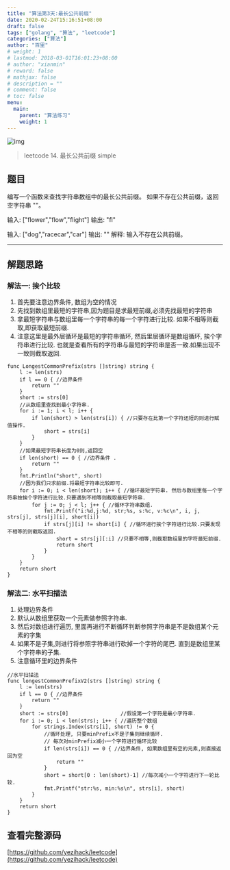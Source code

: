 ```yaml
---
title: "算法第3天:最长公共前缀"
date: 2020-02-24T15:16:51+08:00
draft: false
tags: ["golang", "算法", "leetcode"]
categories: ["算法"]
author: "百里"
# weight: 1
# lastmod: 2018-03-01T16:01:23+08:00
# author: "xianmin"
# reward: false
# mathjax: false
# description = ""
# comment: false
# toc: false
menu:
  main:
    parent: "算法练习"
    weight: 1
---
```


![img](/images/627969393203740883.webp)

> leetcode 14. 最长公共前缀 simple

## 题目

编写一个函数来查找字符串数组中的最长公共前缀。
如果不存在公共前缀，返回空字符串 ""。

输入: ["flower","flow","flight"]
输出: "fl"

输入: ["dog","racecar","car"]
输出: ""
解释: 输入不存在公共前缀。

---

## 解题思路
### 解法一: 挨个比较

1. 首先要注意边界条件, 数组为空的情况
1. 先找到数组里最短的字符串,因为题目是求最短前缀,必须先找最短的字符串
1. 拿最短字符串与数组里每一个字符串的每一个字符进行比较. 如果不相等则截取,即获取最短前缀.
1. 注意这里是最外层循环是最短的字符串循环, 然后里层循环是数组循环, 挨个字符串进行比较. 也就是查看所有的字符串与最短的字符串是否一致.如果出现不一致则截取返回.

```
func LongestCommonPrefix(strs []string) string {
	l := len(strs)
	if l == 0 { //边界条件
		return ""
	}
	short := strs[0]
	//从数组里查找到最小字符串.
	for i := 1; i < l; i++ {
		if len(short) > len(strs[i]) { //只要存在比第一个字符还短的则进行赋值操作.
			short = strs[i]
		}
	}
	//如果最短字符串长度为0则,返回空
	if len(short) == 0 { //边界条件 .
		return ""
	}
	fmt.Println("short", short)
	//因为我们只求前缀.将最短字符串比较即可.
	for i := 0; i < len(short); i++ { //循环最短字符串. 然后与数组里每一个字符串按挨个字符进行比较.只要遇到不相等则截取最短字符串.
		for j := 0; j < l; j++ { //循环字符串数组.
			fmt.Printf("i:%d,j:%d, str;%s, s:%c, v:%c\n", i, j, strs[j], strs[j][i], short[i])
			if strs[j][i] != short[i] { //循环进行挨个字符进行比较.只要发现不相等的则截取返回.
				short = strs[j][:i] //只要不相等,则截取数组里的字符最短前缀.
				return short
			}
		}
	}
	return short
}
```

### 解法二: 水平扫描法
1. 处理边界条件
1. 默认从数组里获取一个元素做参照字符串.
1. 然后对数组进行遍历, 里面再进行不断循环判断参照字符串是不是数组某个元素的字集
1. 如果不是子集,则进行将参照字符串进行砍掉一个字符的尾巴. 直到是数组里某个字符串的子集.
1. 注意循环里的边界条件 

```
//水平扫描法
func longestCommonPrefixV2(strs []string) string {
	l := len(strs)
	if l == 0 { //边界条件
		return ""
	}
	short := strs[0]                 //假设第一个字符是最小字符串.
	for i := 0; i < len(strs); i++ { //遍历整个数组
		for strings.Index(strs[i], short) != 0 {
			//循环处理, 只要minPrefix不是子集则继续循环.
			// 每次对minPrefix减小一个字符进行循环比较
			if len(strs[i]) == 0 { //边界条件, 如果数组里有空的元素,则直接返回为空
				return ""
			}
			short = short[0 : len(short)-1] //每次减小一个字符进行下一轮比较.
			fmt.Printf("str:%s, min:%s\n", strs[i], short)
		}
	}
	return short
}
```

## 查看完整源码
[https://github.com/yezihack/leetcode](https://github.com/yezihack/leetcode)









